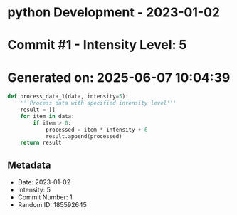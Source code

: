 ﻿# python Development - 2023-01-02
# Commit #1 - Intensity Level: 5
# Generated on: 2025-06-07 10:04:39
```python
def process_data_1(data, intensity=5):
    '''Process data with specified intensity level'''
    result = []
    for item in data:
        if item > 0:
            processed = item * intensity + 6
            result.append(processed)
    return result
```
## Metadata
- Date: 2023-01-02
- Intensity: 5
- Commit Number: 1
- Random ID: 185592645
